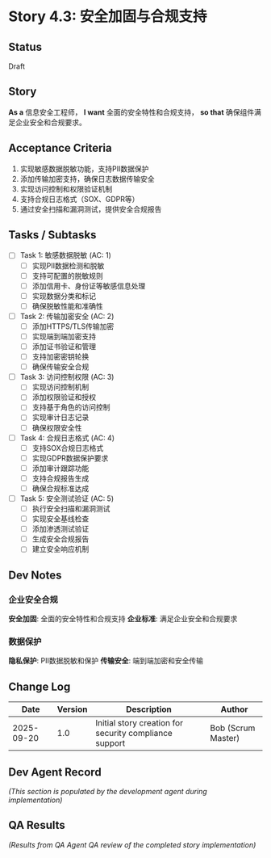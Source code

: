 # Story 4.3: 安全加固与合规支持

## Status
Draft

## Story
**As a** 信息安全工程师，
**I want** 全面的安全特性和合规支持，
**so that** 确保组件满足企业安全和合规要求。

## Acceptance Criteria
1. 实现敏感数据脱敏功能，支持PII数据保护
2. 添加传输加密支持，确保日志数据传输安全
3. 实现访问控制和权限验证机制
4. 支持合规日志格式（SOX、GDPR等）
5. 通过安全扫描和漏洞测试，提供安全合规报告

## Tasks / Subtasks

- [ ] Task 1: 敏感数据脱敏 (AC: 1)
  - [ ] 实现PII数据检测和脱敏
  - [ ] 支持可配置的脱敏规则
  - [ ] 添加信用卡、身份证等敏感信息处理
  - [ ] 实现数据分类和标记
  - [ ] 确保脱敏性能和准确性

- [ ] Task 2: 传输加密安全 (AC: 2)
  - [ ] 添加HTTPS/TLS传输加密
  - [ ] 实现端到端加密支持
  - [ ] 添加证书验证和管理
  - [ ] 支持加密密钥轮换
  - [ ] 确保传输安全合规

- [ ] Task 3: 访问控制权限 (AC: 3)
  - [ ] 实现访问控制机制
  - [ ] 添加权限验证和授权
  - [ ] 支持基于角色的访问控制
  - [ ] 实现审计日志记录
  - [ ] 确保权限安全性

- [ ] Task 4: 合规日志格式 (AC: 4)
  - [ ] 支持SOX合规日志格式
  - [ ] 实现GDPR数据保护要求
  - [ ] 添加审计跟踪功能
  - [ ] 支持合规报告生成
  - [ ] 确保合规标准达成

- [ ] Task 5: 安全测试验证 (AC: 5)
  - [ ] 执行安全扫描和漏洞测试
  - [ ] 实现安全基线检查
  - [ ] 添加渗透测试验证
  - [ ] 生成安全合规报告
  - [ ] 建立安全响应机制

## Dev Notes

### 企业安全合规
**安全加固**: 全面的安全特性和合规支持
**企业标准**: 满足企业安全和合规要求

### 数据保护
**隐私保护**: PII数据脱敏和保护
**传输安全**: 端到端加密和安全传输

## Change Log
| Date | Version | Description | Author |
|------|---------|-------------|--------|
| 2025-09-20 | 1.0 | Initial story creation for security compliance support | Bob (Scrum Master) |

## Dev Agent Record
_(This section is populated by the development agent during implementation)_

## QA Results
_(Results from QA Agent QA review of the completed story implementation)_